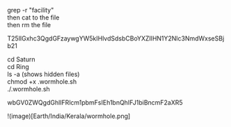 grep -r "facility"  
then cat to the file  
then rm the file  

T25lIGxhc3QgdGFzaywgYW5kIHlvdSdsbCBoYXZlIHN1Y2Nlc3NmdWxseSBjb21  

cd Saturn  
cd Ring  
ls -a (shows hidden files)  
chmod +x .wormhole.sh  
./.wormhole.sh  

wbGV0ZWQgdGhlIFRlcm1pbmFsIEh1bnQhIFJ1biBncmF2aXR5  

!(image)[Earth/India/Kerala/wormhole.png]
